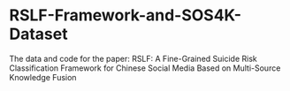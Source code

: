 # RSLF-Framework-and-SOS4K-Dataset
The data and code for the paper: RSLF: A Fine-Grained Suicide Risk Classification  Framework for Chinese Social Media Based on  Multi-Source Knowledge Fusion
